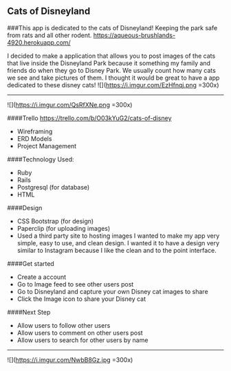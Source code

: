 ## Cats of Disneyland 

###This app is dedicated to the cats of Disneyland! Keeping the park safe from rats and all other rodent. 
https://aqueous-brushlands-4920.herokuapp.com/

I decided to make a application that allows you to post images of the cats that live inside the Disneyland 
Park because it something my family and friends do when they go to Disney Park. We usually count how many cats we see and take pictures of them. I thought it would be great to have a app dedicated to these disney cats!
![](https://i.imgur.com/EzHfnqj.png =300x)
*******
![](https://i.imgur.com/QsRfXNe.png =300x)

####Trello 
https://trello.com/b/O03kYuG2/cats-of-disney
* Wireframing
* ERD Models 
* Project Management 


####Technology Used: 
* Ruby
* Rails
* Postgresql (for database)
* HTML


####Design 
* CSS Bootstrap (for design) 
* Paperclip (for uploading images)
* Used a third party site to hosting images 
I wanted to make my app very simple, easy to use, and clean design. 
I wanted it to have a design very similar to Instagram because I like the clean and to the point interface.

####Get started 
* Create a account
* Go to Image feed to see other users post
* Go to Disneyland and capture your own Disney cat images to share
* Click the Image icon to share your Disney cat

####Next Step 
* Allow users to follow other users
* Allow users to comment on other users post
* Allow users to search for other users by name

********
![](https://i.imgur.com/NwbB8Gz.jpg =300x)
